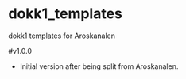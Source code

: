 # dokk1_templates
dokk1 templates for Aroskanalen

#v1.0.0

* Initial version after being split from Aroskanalen.